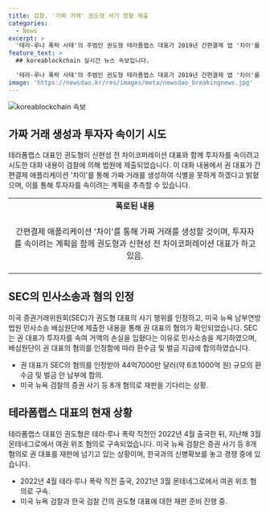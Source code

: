 ```yaml
---
title: 검찰, '가짜 거래' 권도형 사기 정황 제출
categories:
  - News
excerpt: >
  '테라·루나 폭락 사태'의 주범인 권도형 테라폼랩스 대표가 2019년 간편결제 앱 '차이'를 통해 가짜 거래를 생성하려 시도했던 것으로 드러났다. 검찰은 권 대표와 신현성 전 차이코퍼레이션 대표의 대화 내용을 바탕으로, 두 사람이 사업 초기부터 테라 관련 거래를 조작해 투자자를 속이려 했다는 의견을 제출했다. 이에 SEC도 권 대표의 투자자 속이기 행위를 확인하여 44억7000만 달러 규모의 환수금과 벌금 납부에 합의했다. 현재 권 대표는 미국과 한국의 재판을 놓고 경쟁 중에 있다.
feature_text: >
  ## koreablockchain 실시간 뉴스 속보입니다.

  '테라·루나 폭락 사태'의 주범인 권도형 테라폼랩스 대표가 2019년 간편결제 앱 '차이'를 통해 가짜 거래를 생성하려 시도했던 것으로 드러났다. 검찰은 권 대표와 신현성 전 차이코퍼레이션 대표의 대화 내용을 바탕으로, 두 사람이 사업 초기부터 테라 관련 거래를 조작해 투자자를 속이려 했다는 의견을 제출했다. 이에 SEC도 권 대표의 투자자 속이기 행위를 확인하여 44억7000만 달러 규모의 환수금과 벌금 납부에 합의했다. 현재 권 대표는 미국과 한국의 재판을 놓고 경쟁 중에 있다.
image: 'https://newsdao.kr/res/images/meta/newsdao_breakingnews.jpg'
---
```


<p><img src="https://newsdao.kr/res/images/meta/newsdao_breakingnews.jpg" alt="koreablockchain 속보" /></p>

<h2 data-ke-size="size26">가짜 거래 생성과 투자자 속이기 시도</h2>

<p data-ke-size="size16">테라폼랩스 대표인 권도형이 신현성 전 차이코퍼레이션 대표와 함께 투자자를 속이려고 시도한 대화 내용이 검찰에 의해 법원에 제출되었습니다. 이 대화 내용에서 권 대표가 간편결제 애플리케이션 '차이'를 통해 가짜 거래를 생성하여 식별을 못하게 하겠다고 밝혔으며, 이를 통해 투자자를 속이려는 계획을 추측할 수 있습니다.</p>

<table>
    <tr>
        <td style="text-align: center; height: 17px;"><b>폭로된 내용</b></td>
    </tr>
    <tr>
        <td style="text-align: center; height: 119px;">간편결제 애플리케이션 '차이'를 통해 가짜 거래를 생성할 것이며, 투자자를 속이려는 계획을 함께 권도형과 신현성 전 차이코퍼레이션 대표가 하고 있음.</td>
    </tr>
</table>

<h2 data-ke-size="size26">SEC의 민사소송과 혐의 인정</h2>

<p data-ke-size="size16">미국 증권거래위원회(SEC)가 권도형 대표의 사기 행위를 인정하고, 미국 뉴욕 남부연방법원 민사소송 배심원단에 제출한 내용을 통해 권 대표의 혐의가 확인되었습니다. SEC는 권 대표가 투자자를 속여 거액의 손실을 입혔다는 이유로 민사소송을 제기하였으며, 배심원단이 권 대표의 혐의를 인정함에 따라 환수금 및 벌금 지급에 합의하였습니다.</p>

<ul>
    <li>권 대표가 SEC의 혐의를 인정받아 44억7000만 달러(약 6조1000억 원) 규모의 환수금 및 벌금 안 납부에 합의.</li>
    <li>미국 뉴욕 검찰의 증권 사기 등 8개 혐의로 재판을 기다리는 상황.</li>
</ul>

<h2 data-ke-size="size26">테라폼랩스 대표의 현재 상황</h2>

<p data-ke-size="size16">테라폼랩스 대표인 권도형은 테라·루나 폭락 직전인 2022년 4월 출국한 뒤, 지난해 3월 몬테네그로에서 여권 위조 혐의로 구속되었습니다. 미국 뉴욕 검찰은 증권 사기 등 8개 혐의로 권 대표를 재판에 넘기고 있는 상황이며, 한국과의 신병확보를 놓고 경쟁 중에 있습니다.</p>

<ul>
    <li>2022년 4월 테라·루나 폭락 직전 출국, 2021년 3월 몬테네그로에서 여권 위조 혐의로 구속.</li>
    <li>미국 뉴욕 검찰과 한국 검찰 간의 권도형 대표에 대한 재판 준비 진행 중.</li>
</ul>

